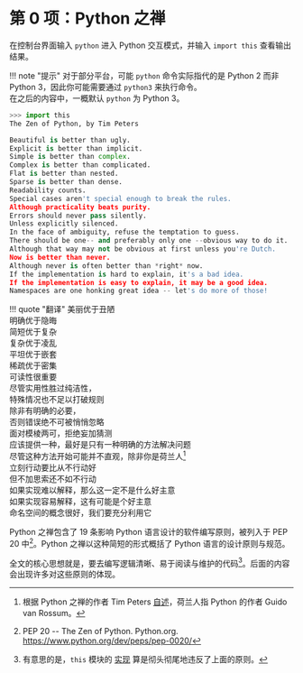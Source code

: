 # 第 0 项：Python 之禅

在控制台界面输入 `python` 进入 Python 交互模式，并输入 `import this` 查看输出结果。

!!! note "提示"
    对于部分平台，可能 `python` 命令实际指代的是 Python 2 而非 Python 3，因此你可能需要通过 `python3` 来执行命令。  
    在之后的内容中，一概默认 `python` 为 Python 3。

``` python
>>> import this
The Zen of Python, by Tim Peters

Beautiful is better than ugly.
Explicit is better than implicit.
Simple is better than complex.
Complex is better than complicated.
Flat is better than nested.
Sparse is better than dense.
Readability counts.
Special cases aren't special enough to break the rules.
Although practicality beats purity.
Errors should never pass silently.
Unless explicitly silenced.
In the face of ambiguity, refuse the temptation to guess.
There should be one-- and preferably only one --obvious way to do it.
Although that way may not be obvious at first unless you're Dutch.
Now is better than never.
Although never is often better than *right* now.
If the implementation is hard to explain, it's a bad idea.
If the implementation is easy to explain, it may be a good idea.
Namespaces are one honking great idea -- let's do more of those!
```

!!! quote "翻译"
    美丽优于丑陋  
    明确优于隐晦  
    简短优于复杂  
    复杂优于凌乱  
    平坦优于嵌套  
    稀疏优于密集  
    可读性很重要  
    尽管实用性胜过纯洁性，  
    特殊情况也不足以打破规则  
    除非有明确的必要，  
    否则错误绝不可被悄悄忽略  
    面对模棱两可，拒绝妄加猜测  
    应该提供一种，最好是只有一种明确的方法解决问题  
    尽管这种方法开始可能并不直观，除非你是荷兰人[^1]  
    立刻行动要比从不行动好  
    但不加思索还不如不行动  
    如果实现难以解释，那么这一定不是什么好主意  
    如果实现容易解释，这有可能是个好主意  
    命名空间的概念很好，我们要充分利用它

Python 之禅包含了 19 条影响 Python 语言设计的软件编写原则，被列入于 PEP 20 中[^2]。Python 之禅以这种简短的形式概括了 Python 语言的设计原则与规范。

全文的核心思想就是，要去编写逻辑清晰、易于阅读与维护的代码[^3]。后面的内容会出现许多对这些原则的体现。

[^1]: 根据 Python 之禅的作者 Tim Peters [自述](https://softwareengineering.stackexchange.com/questions/148790/is-the-14th-line-of-the-zen-of-python-a-reference-to-dijkstra/148794#148794)，荷兰人指 Python 的作者 Guido van Rossum。
[^2]: PEP 20 -- The Zen of Python. Python.org. https://www.python.org/dev/peps/pep-0020/
[^3]: 有意思的是，`this` 模块的 [实现](https://hg.python.org/cpython/file/3.5/Lib/this.py) 算是彻头彻尾地违反了上面的原则。
